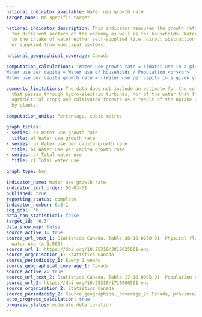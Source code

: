 ```yaml
---
national_indicator_available: Water use growth rate
target_name: No specific target

national_indicator_description: This indicator measures the growth rate in water use
  for different sectors of the economy as well as for households. Water use refers
  to the intake of water either self-supplied (i.e. direct abstraction from the environment)
  or supplied from municipal systems.

national_geographical_coverage: Canada

computation_calculations: "Water use growth rate = ((Water use in a given year - Water use in the year prior) / Water use in the year prior) x 100 <br><br>
Water use per capita = Water use of households / Population <br><br>
Water use per capita growth rate = ((Water use per capita in a given year - Water use per capita in the year prior) / Water use per capita in the year prior) x 100"

comments_limitations: The data does not include an estimate for the volume of water
  that passes through hydro-electric turbines, nor of the water that flows through
  agricultural crops and cultivated forests as a result of the uptake of soil water
  by plants.

computation_units: Percentage, cubic metres

graph_titles:
- series: a) Water use growth rate
  title: a) Water use growth rate
- series: b) Water use per capita growth rate
  title: b) Water use per capita growth rate
- series: c) Total water use
  title: c) Total water use

graph_type: bar

indicator_name: Water use growth rate
indicator_sort_order: 06-03-01
published: true
reporting_status: complete
indicator_number: 6.3.1
sdg_goal: '6'
data_non_statistical: false
target_id: '6.3'
data_show_map: false
source_active_1: true
source_url_text_1: Statistics Canada. Table 38-10-0250-01  Physical flow account for
  water use (x 1,000)
source_url_1: https://doi.org/10.25318/3810025001-eng
source_organisation_1: Statistics Canada
source_periodicity_1: Every 2 years
source_geographical_coverage_1: Canada
source_active_2: true
source_url_text_2: Statistics Canada. Table 17-10-0005-01  Population estimates on July 1, by age and gender
source_url_2: https://doi.org/10.25318/1710000501-eng
source_organisation_2: Statistics Canada
source_periodicity_2: Gource_geographical_coverage_2: Canada, provinces and territories
auto_progress_calculation: true
progress_status: moderate_deterioration
---
```

